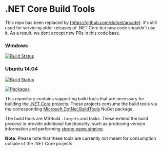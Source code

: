 # .NET Core Build Tools

This repo has been replaced by [https://github.com/dotnet/arcade]. It's still used for servicing older releases of .NET Core but new code shouldn't use it. As a result, we dont accept new PRs in this code base.

### Windows
[![Build Status](https://ci.dot.net/job/dotnet_buildtools/job/master/job/Windows_NT/badge/icon)](https://ci.dot.net/job/dotnet_buildtools/job/master/job/Windows_NT/)

### Ubuntu 14.04
[![Build Status](https://ci.dot.net/job/dotnet_buildtools/job/master/job/Ubuntu14.04/badge/icon)](https://ci.dot.net/job/dotnet_buildtools/job/master/job/Ubuntu14.04/)

[![Packages](https://img.shields.io/dotnet.myget/dotnet-buildtools/v/Microsoft.DotNet.BuildTools.svg?label=Packages)](https://dotnet.myget.org/gallery/dotnet-buildtools/)

This repository contains supporting build tools that are necessary for building
the [.NET Core][dotnet-corefx] projects. These projects consume the build tools
via the corresponding [Microsoft.DotNet.BuildTools][Microsoft.DotNet.BuildTools]
NuGet package.

The build tools are MSBuild `.targets` and tasks. These extend the build process
to provide additional functionality, such as producing version information and
performing [strong name signing][sn-sign].

**Note:** Please note that these tools are currently not meant for consumption
outside of the .NET Core projects.

[dotnet-corefx]: https://github.com/dotnet/corefx
[Microsoft.DotNet.BuildTools]: https://dotnet.myget.org/feed/dotnet-buildtools/package/nuget/Microsoft.DotNet.BuildTools
[sn-sign]: https://github.com/dotnet/corefx/wiki/Strong%20Naming
